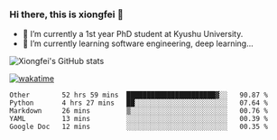 ### Hi there, this is xiongfei 👋


- 🔭 I’m currently a 1st year PhD student at Kyushu University.
- 🌱 I’m currently learning software engineering, deep learning...

<!--
**Toma62299781/Toma62299781** is a ✨ _special_ ✨ repository because its `README.md` (this file) appears on your GitHub profile.
Here are some ideas to get you started:
-->

![Xiongfei's GitHub stats](https://github-readme-stats.vercel.app/api?username=Toma62299781)


[![wakatime](https://wakatime.com/badge/user/9e8d5516-d162-43e7-9563-87295d455a71.svg)](https://wakatime.com/@9e8d5516-d162-43e7-9563-87295d455a71)

<!--START_SECTION:waka-->
```text
Other        52 hrs 59 mins  ██████████████████████▓░░   90.87 % 
Python       4 hrs 27 mins   ██░░░░░░░░░░░░░░░░░░░░░░░   07.64 % 
Markdown     26 mins         ▒░░░░░░░░░░░░░░░░░░░░░░░░   00.76 % 
YAML         13 mins         ░░░░░░░░░░░░░░░░░░░░░░░░░   00.39 % 
Google Doc   12 mins         ░░░░░░░░░░░░░░░░░░░░░░░░░   00.35 % 
```
<!--END_SECTION:waka-->


